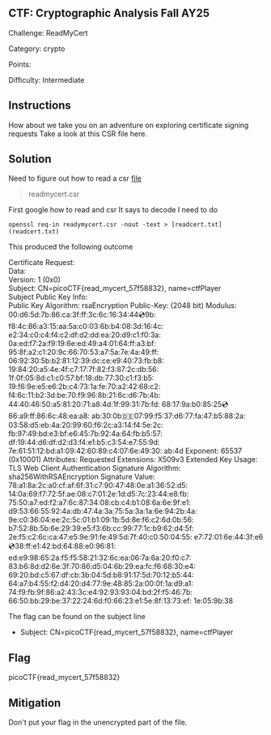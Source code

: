 ## CTF: Cryptographic Analysis Fall AY25
Challenge: ReadMyCert 

Category: crypto

Points:

Difficulty: Intermediate

## Instructions

How about we take you on an adventure on exploring certificate signing requests
Take a look at this CSR file here.

## Solution

Need to figure out how to read  a csr [file](readmycert.csr)
> readmycert.csr

First google how to read and csr 
It says to decode I need to do 

    openssl req-in readymycert.csr -nout -text > [readcert.txt](readcert.txt)

This produced the following outcome

Certificate Request:                                                                                                
    Data:                                                                                                           
        Version: 1 (0x0)                                                                                            
        Subject: CN=picoCTF{read_mycert_57f58832}, name=ctfPlayer                                                   
        Subject Public Key Info:                                                                                    
            Public Key Algorithm: rsaEncryption
                Public-Key: (2048 bit)
                Modulus:
                    00:d6:5d:7b:86:ca:3f:ff:3c:6c:16:34:44:cd:9b:
                    f8:4c:86:a3:15:aa:5a:c0:03:6b:b4:08:3d:16:4c:
                    e2:34:c0:c4:f4:c2:df:d2:dd:ea:20:d9:c1:f0:3a:
                    0a:ed:f7:2a:f9:19:6e:ed:49:a4:01:64:ff:a3:bf:
                    95:8f:a2:c1:20:9c:66:70:53:a7:5a:7e:4a:49:ff:
                    06:92:30:5b:b2:81:12:39:dc:ce:e9:40:73:fb:b8:
                    19:84:20:a5:4e:4f:c7:17:7f:82:f3:87:2c:db:56:
                    1f:0f:05:8d:c1:c0:57:bf:18:db:77:30:c1:f3:b5:
                    19:f6:9e:e5:e6:2b:c4:73:1a:fe:70:a2:42:68:c2:
                    f4:6c:11:b2:3d:be:70:f9:96:8b:21:6c:d6:7b:4b:
                    44:40:46:50:a5:81:20:71:a8:4d:1f:99:31:7b:fd:
                    68:17:9a:b0:85:25:cd:66:a9:ff:86:6c:48:ea:a8:
                    ab:30:0b:de:07:99:f5:37:d6:77:fa:47:b5:88:2a:
                    03:58:d5:eb:4a:20:99:60:f6:2c:a3:14:f4:5e:2c:
                    fb:97:49:bd:e3:bf:e6:45:7b:92:4a:64:fb:b5:57:
                    df:19:44:d6:df:d2:d3:f4:e1:b5:c3:54:e7:55:9d:
                    7e:61:51:12:bd:a1:09:42:60:89:c4:07:6e:49:30:
                    ab:4d
                Exponent: 65537 (0x10001)
 Attributes:
            Requested Extensions:
                X509v3 Extended Key Usage: 
                    TLS Web Client Authentication
    Signature Algorithm: sha256WithRSAEncryption
    Signature Value:
        78:a1:8a:2c:a0:cf:af:6f:31:c7:90:47:48:0e:a1:36:52:d5:
        14:0a:69:f7:72:5f:ae:08:c7:01:2e:1d:d5:7c:23:44:e8:fb:
        75:50:a7:ed:f2:a7:6c:87:34:08:cb:c4:b1:08:6a:6e:9f:e1:
        d9:53:66:55:92:4a:db:47:4a:3a:75:5a:3a:1a:6e:94:2b:4a:
        9e:c0:36:04:ee:2c:5c:01:b1:09:1b:5d:8e:f6:c2:6d:0b:56:
        b7:52:8b:5b:6e:29:39:e5:f3:6b:cc:99:77:1c:b9:62:d4:5f:
        2e:f5:c2:6c:ca:47:e5:9e:91:fe:49:5d:7f:40:c0:50:04:55:
        e7:72:01:6e:44:3f:e6:cd:38:ff:e1:42:bd:64:88:e0:96:81:
        ed:e9:98:65:2a:f5:f5:58:21:32:6c:ea:06:7a:6a:20:f0:c7:
        83:b6:8d:d2:6e:3f:70:86:d5:04:6b:29:ea:fc:f6:68:30:e4:
        69:20:bd:c5:67:df:cb:3b:04:5d:b8:91:17:5d:70:12:b5:44:
        64:a7:b4:55:f2:d4:20:d4:77:9e:48:85:2a:00:0f:1a:d9:a1:
        74:f9:fb:9f:86:a2:43:3c:e4:92:93:93:04:bd:2f:f5:46:7b:
        66:50:bb:29:be:37:22:24:6d:f0:66:23:e1:5e:8f:13:73:ef:
        1e:05:9b:38

The flag can be found on the subject line

*  Subject: CN=picoCTF{read_mycert_57f58832}, name=ctfPlayer       
 
## Flag

picoCTF{read_mycert_57f58832}                                                   

## Mitigation

Don't put your flag in the unencrypted part of the file. 
